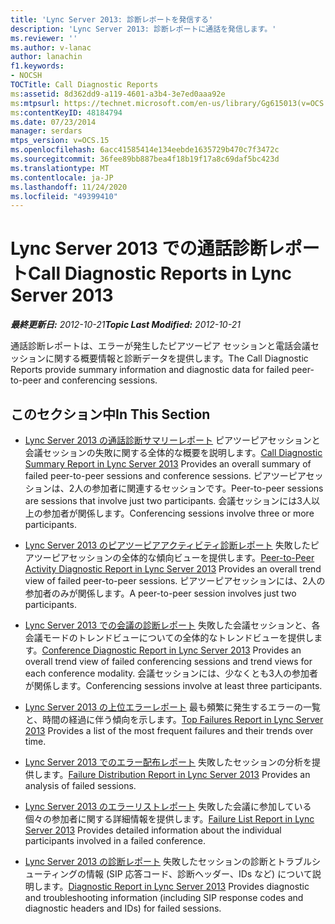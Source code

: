 ```yaml
---
title: 'Lync Server 2013: 診断レポートを発信する'
description: 'Lync Server 2013: 診断レポートに通話を発信します。'
ms.reviewer: ''
ms.author: v-lanac
author: lanachin
f1.keywords:
- NOCSH
TOCTitle: Call Diagnostic Reports
ms:assetid: 8d362dd9-a119-4601-a3b4-3e7ed0aaa92e
ms:mtpsurl: https://technet.microsoft.com/en-us/library/Gg615013(v=OCS.15)
ms:contentKeyID: 48184794
ms.date: 07/23/2014
manager: serdars
mtps_version: v=OCS.15
ms.openlocfilehash: 6acc41585414e134eebde1635729b470c7f3472c
ms.sourcegitcommit: 36fee89bb887bea4f18b19f17a8c69daf5bc423d
ms.translationtype: MT
ms.contentlocale: ja-JP
ms.lasthandoff: 11/24/2020
ms.locfileid: "49399410"
---
```

# <a name="call-diagnostic-reports-in-lync-server-2013"></a><span data-ttu-id="b882b-103">Lync Server 2013 での通話診断レポート</span><span class="sxs-lookup"><span data-stu-id="b882b-103">Call Diagnostic Reports in Lync Server 2013</span></span>

<div data-xmlns="http://www.w3.org/1999/xhtml">

<div class="topic" data-xmlns="http://www.w3.org/1999/xhtml" data-msxsl="urn:schemas-microsoft-com:xslt" data-cs="https://msdn.microsoft.com/">

<div data-asp="https://msdn2.microsoft.com/asp">



</div>

<div id="mainSection">

<div id="mainBody"><span data-ttu-id="b882b-104">

<span> </span></span><span class="sxs-lookup"><span data-stu-id="b882b-104">

<span> </span></span></span>

<span data-ttu-id="b882b-105">_**最終更新日:** 2012-10-21_</span><span class="sxs-lookup"><span data-stu-id="b882b-105">_**Topic Last Modified:** 2012-10-21_</span></span>

<span data-ttu-id="b882b-106">通話診断レポートは、エラーが発生したピアツーピア セッションと電話会議セッションに関する概要情報と診断データを提供します。</span><span class="sxs-lookup"><span data-stu-id="b882b-106">The Call Diagnostic Reports provide summary information and diagnostic data for failed peer-to-peer and conferencing sessions.</span></span>

<div>

## <a name="in-this-section"></a><span data-ttu-id="b882b-107">このセクション中</span><span class="sxs-lookup"><span data-stu-id="b882b-107">In This Section</span></span>

  - <span data-ttu-id="b882b-108">[Lync Server 2013 の通話診断サマリーレポート](lync-server-2013-call-diagnostic-summary-report.md)   ピアツーピアセッションと会議セッションの失敗に関する全体的な概要を説明します。</span><span class="sxs-lookup"><span data-stu-id="b882b-108">[Call Diagnostic Summary Report in Lync Server 2013](lync-server-2013-call-diagnostic-summary-report.md)   Provides an overall summary of failed peer-to-peer sessions and conference sessions.</span></span> <span data-ttu-id="b882b-109">ピアツーピアセッションは、2人の参加者に関連するセッションです。</span><span class="sxs-lookup"><span data-stu-id="b882b-109">Peer-to-peer sessions are sessions that involve just two participants.</span></span> <span data-ttu-id="b882b-110">会議セッションには3人以上の参加者が関係します。</span><span class="sxs-lookup"><span data-stu-id="b882b-110">Conferencing sessions involve three or more participants.</span></span>

  - <span data-ttu-id="b882b-111">[Lync Server 2013 のピアツーピアアクティビティ診断レポート](lync-server-2013-peer-to-peer-activity-diagnostic-report.md)   失敗したピアツーピアセッションの全体的な傾向ビューを提供します。</span><span class="sxs-lookup"><span data-stu-id="b882b-111">[Peer-to-Peer Activity Diagnostic Report in Lync Server 2013](lync-server-2013-peer-to-peer-activity-diagnostic-report.md)   Provides an overall trend view of failed peer-to-peer sessions.</span></span> <span data-ttu-id="b882b-112">ピアツーピアセッションには、2人の参加者のみが関係します。</span><span class="sxs-lookup"><span data-stu-id="b882b-112">A peer-to-peer session involves just two participants.</span></span>

  - <span data-ttu-id="b882b-113">[Lync Server 2013 での会議の診断レポート](lync-server-2013-conference-diagnostic-report.md)   失敗した会議セッションと、各会議モードのトレンドビューについての全体的なトレンドビューを提供します。</span><span class="sxs-lookup"><span data-stu-id="b882b-113">[Conference Diagnostic Report in Lync Server 2013](lync-server-2013-conference-diagnostic-report.md)   Provides an overall trend view of failed conferencing sessions and trend views for each conference modality.</span></span> <span data-ttu-id="b882b-114">会議セッションには、少なくとも3人の参加者が関係します。</span><span class="sxs-lookup"><span data-stu-id="b882b-114">Conferencing sessions involve at least three participants.</span></span>

  - <span data-ttu-id="b882b-115">[Lync Server 2013 の上位エラーレポート](lync-server-2013-top-failures-report.md)   最も頻繁に発生するエラーの一覧と、時間の経過に伴う傾向を示します。</span><span class="sxs-lookup"><span data-stu-id="b882b-115">[Top Failures Report in Lync Server 2013](lync-server-2013-top-failures-report.md)   Provides a list of the most frequent failures and their trends over time.</span></span>

  - <span data-ttu-id="b882b-116">[Lync Server 2013 でのエラー配布レポート](lync-server-2013-failure-distribution-report.md)   失敗したセッションの分析を提供します。</span><span class="sxs-lookup"><span data-stu-id="b882b-116">[Failure Distribution Report in Lync Server 2013](lync-server-2013-failure-distribution-report.md)   Provides an analysis of failed sessions.</span></span>

  - <span data-ttu-id="b882b-117">[Lync Server 2013 のエラーリストレポート](lync-server-2013-failure-list-report.md)   失敗した会議に参加している個々の参加者に関する詳細情報を提供します。</span><span class="sxs-lookup"><span data-stu-id="b882b-117">[Failure List Report in Lync Server 2013](lync-server-2013-failure-list-report.md)   Provides detailed information about the individual participants involved in a failed conference.</span></span>

  - <span data-ttu-id="b882b-118">[Lync Server 2013 の診断レポート](lync-server-2013-diagnostic-report.md)   失敗したセッションの診断とトラブルシューティングの情報 (SIP 応答コード、診断ヘッダー、IDs など) について説明します。</span><span class="sxs-lookup"><span data-stu-id="b882b-118">[Diagnostic Report in Lync Server 2013](lync-server-2013-diagnostic-report.md)   Provides diagnostic and troubleshooting information (including SIP response codes and diagnostic headers and IDs) for failed sessions.</span></span>

<span data-ttu-id="b882b-119"></div>

</div>

<span> </span>

</div>

</div>

</span><span class="sxs-lookup"><span data-stu-id="b882b-119"></div>

</div>

<span> </span>

</div>

</div>

</span></span></div>

